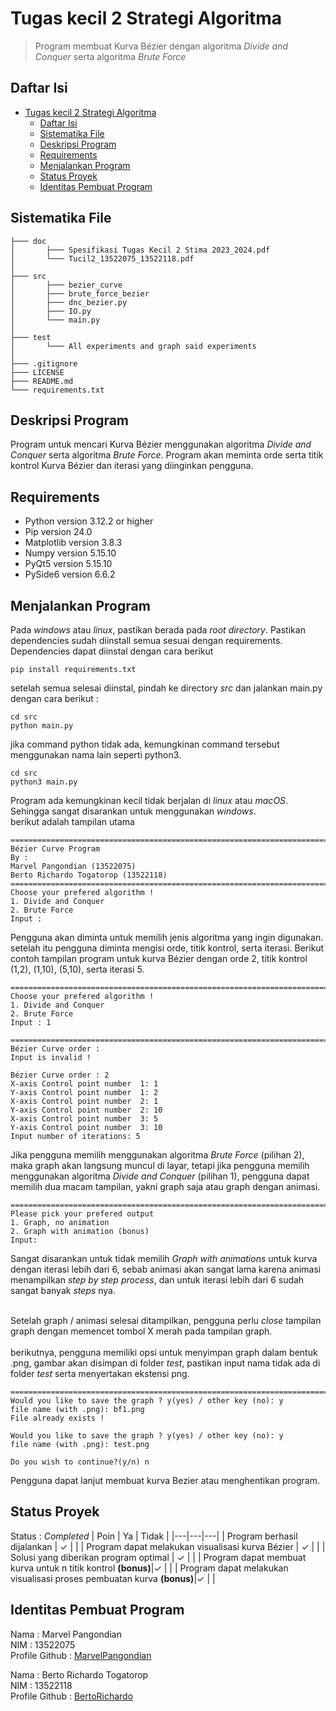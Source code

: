 # Tugas kecil 2 Strategi Algoritma
> Program membuat Kurva Bézier dengan algoritma *Divide and Conquer* serta algoritma *Brute Force*

## Daftar Isi
- [Tugas kecil 2 Strategi Algoritma](#tugas-kecil-2-strategi-algoritma)
  - [Daftar Isi](#daftar-isi)
  - [Sistematika File](#sistematika-file)
  - [Deskripsi Program](#deskripsi-program)
  - [Requirements](#requirements)
  - [Menjalankan Program](#menjalankan-program)
  - [Status Proyek](#status-proyek)
  - [Identitas Pembuat Program](#identitas-pembuat-program)


<!-- * [License](#license) -->
## Sistematika File
```
├─── doc
│       ├─── Spesifikasi Tugas Kecil 2 Stima 2023_2024.pdf
│       └─── Tucil2_13522075_13522118.pdf
│
├─── src
│       ├─── bezier_curve
│       ├─── brute_force_bezier
│       ├─── dnc_bezier.py
│       ├─── IO.py
│       └─── main.py
│
├─── test
│       └─── All experiments and graph said experiments
│
├─── .gitignore
├─── LICENSE
├─── README.md
└─── requirements.txt
```

## Deskripsi Program
Program untuk mencari Kurva Bézier menggunakan algoritma *Divide and Conquer* serta algoritma *Brute Force*. Program akan meminta orde serta titik kontrol Kurva Bézier dan iterasi yang diinginkan pengguna.

## Requirements
* Python version 3.12.2 or higher
* Pip version 24.0
* Matplotlib version 3.8.3
* Numpy version 5.15.10
* PyQt5 version 5.15.10
* PySide6 version 6.6.2

## Menjalankan Program
Pada *windows* atau *linux*, pastikan berada pada *root directory*. Pastikan dependencies sudah diinstall semua sesuai dengan requirements. Dependencies dapat diinstal dengan cara berikut
```
pip install requirements.txt
```
setelah semua selesai diinstal, pindah ke directory *src* dan jalankan main.py dengan cara berikut :
```
cd src
python main.py
```
jika command python tidak ada, kemungkinan command tersebut menggunakan nama lain seperti python3.
```
cd src
python3 main.py
```
Program ada kemungkinan kecil tidak berjalan di *linux* atau *macOS*. Sehingga sangat disarankan untuk menggunakan *windows*.</br>
berikut adalah tampilan utama 

```
=============================================================================
Bézier Curve Program
By : 
Marvel Pangondian (13522075)
Berto Richardo Togatorop (13522118)
=============================================================================
Choose your prefered algorithm !
1. Divide and Conquer
2. Brute Force
Input :
```
Pengguna akan diminta untuk memilih jenis algoritma yang ingin digunakan. setelah itu pengguna diminta mengisi orde, titik kontrol, serta iterasi. Berikut contoh tampilan program untuk kurva Bézier dengan orde 2, titik kontrol (1,2), (1,10), (5,10), serta iterasi 5.

```
=============================================================================
Choose your prefered algorithm !
1. Divide and Conquer
2. Brute Force
Input : 1

=============================================================================
Bézier Curve order :
Input is invalid !

Bézier Curve order : 2
X-axis Control point number  1: 1
Y-axis Control point number  1: 2
X-axis Control point number  2: 1
Y-axis Control point number  2: 10
X-axis Control point number  3: 5
Y-axis Control point number  3: 10
Input number of iterations: 5

```
Jika pengguna memilih menggunakan algoritma *Brute Force* (pilihan 2), maka graph akan langsung muncul di layar, tetapi jika pengguna memilih menggunakan algoritma *Divide and Conquer* (pilihan 1), pengguna dapat memilih dua macam tampilan, yakni graph saja atau graph dengan animasi.

```
=============================================================================
Please pick your prefered output
1. Graph, no animation
2. Graph with animation (bonus)
Input:  
```
Sangat disarankan untuk tidak memilih *Graph with animations* untuk kurva dengan iterasi lebih dari 6, sebab animasi akan sangat lama karena animasi menampilkan *step by step process*, dan untuk iterasi lebih dari 6 sudah sangat banyak *steps* nya.</br></br>

Setelah graph / animasi selesai ditampilkan, pengguna perlu *close* tampilan graph dengan memencet tombol X merah pada tampilan graph.</br></br>
berikutnya, pengguna memiliki opsi untuk menyimpan graph dalam bentuk .png, gambar akan disimpan di folder *test*, pastikan input nama tidak ada di folder *test* serta menyertakan ekstensi png.

```
=============================================================================
Would you like to save the graph ? y(yes) / other key (no): y
file name (with .png): bf1.png
File already exists !

Would you like to save the graph ? y(yes) / other key (no): y
file name (with .png): test.png 

Do you wish to continue?(y/n) n
```
Pengguna dapat lanjut membuat kurva Bezier atau menghentikan program.


## Status Proyek
Status : *Completed*
| Poin  | Ya | Tidak |
|---|---|---|
| Program berhasil dijalankan | ✓ |   |
| Program dapat melakukan visualisasi kurva Bézier | ✓ |   |
| Solusi yang diberikan program optimal | ✓ |   |
| Program dapat membuat kurva untuk n titik kontrol **(bonus)**|✓ |   |
| Program dapat melakukan visualisasi proses pembuatan kurva **(bonus)**|✓ |   |


## Identitas Pembuat Program
Nama : Marvel Pangondian </br>
NIM : 13522075 </br>
Profile Github : [MarvelPangondian](https://github.com/MarvelPangondian)

Nama : Berto Richardo Togatorop </br>
NIM : 13522118 </br>
Profile Github : [BertoRichardo](https://github.com/BertoRichardo)


